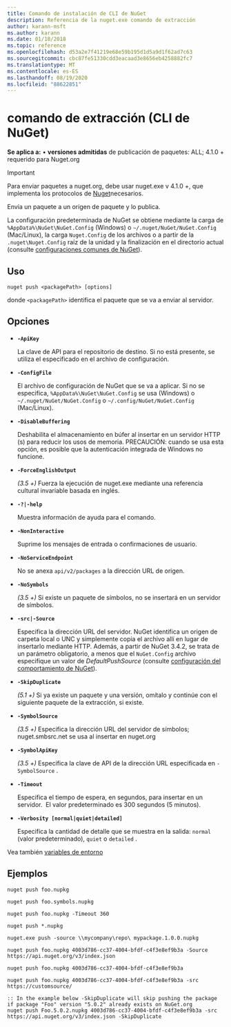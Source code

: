 ```yaml
---
title: Comando de instalación de CLI de NuGet
description: Referencia de la nuget.exe comando de extracción
author: karann-msft
ms.author: karann
ms.date: 01/18/2018
ms.topic: reference
ms.openlocfilehash: d53a2e7f41219e68e59b195d1d5a9d1f62ad7c63
ms.sourcegitcommit: cbc87fe51330cdd3eacaad3e8656eb4258882fc7
ms.translationtype: MT
ms.contentlocale: es-ES
ms.lasthandoff: 08/19/2020
ms.locfileid: "88622851"
---
```

# <a name="push-command-nuget-cli"></a>comando de extracción (CLI de NuGet)

**Se aplica a:** &bullet; **versiones admitidas** de publicación de paquetes: ALL; 4.1.0 + requerido para Nuget.org

> [!Important]
> Para enviar paquetes a nuget.org, debe usar nuget.exe v 4.1.0 +, que implementa los protocolos de [Nuget](../../api/nuget-protocols.md)necesarios.

Envía un paquete a un origen de paquete y lo publica.

La configuración predeterminada de NuGet se obtiene mediante la carga de `%AppData%\NuGet\NuGet.Config` (Windows) o `~/.nuget/NuGet/NuGet.Config` (Mac/Linux), la carga `Nuget.Config` de los archivos o a partir de la `.nuget\Nuget.Config` raíz de la unidad y la finalización en el directorio actual (consulte [configuraciones comunes de NuGet](../../consume-packages/configuring-nuget-behavior.md)).

## <a name="usage"></a>Uso

```cli
nuget push <packagePath> [options]
```

donde `<packagePath>` identifica el paquete que se va a enviar al servidor.

## <a name="options"></a>Opciones

- **`-ApiKey`**

  La clave de API para el repositorio de destino. Si no está presente, se utiliza el especificado en el archivo de configuración.

- **`-ConfigFile`**

  El archivo de configuración de NuGet que se va a aplicar. Si no se especifica, `%AppData%\NuGet\NuGet.Config` se usa (Windows) o `~/.nuget/NuGet/NuGet.Config` o `~/.config/NuGet/NuGet.Config` (Mac/Linux).

- **`-DisableBuffering`**

  Deshabilita el almacenamiento en búfer al insertar en un servidor HTTP (s) para reducir los usos de memoria. PRECAUCIÓN: cuando se usa esta opción, es posible que la autenticación integrada de Windows no funcione.

- **`-ForceEnglishOutput`**

  *(3.5 +)* Fuerza la ejecución de nuget.exe mediante una referencia cultural invariable basada en inglés.

- **`-?|-help`**

  Muestra información de ayuda para el comando.

- **`-NonInteractive`**

  Suprime los mensajes de entrada o confirmaciones de usuario.

- **`-NoServiceEndpoint`**

  No se anexa `api/v2/packages` a la dirección URL de origen.

- **`-NoSymbols`**

  *(3.5 +)* Si existe un paquete de símbolos, no se insertará en un servidor de símbolos.

- **`-src|-Source`**

  Especifica la dirección URL del servidor. NuGet identifica un origen de carpeta local o UNC y simplemente copia el archivo allí en lugar de insertarlo mediante HTTP.  Además, a partir de NuGet 3.4.2, se trata de un parámetro obligatorio, a menos que el `NuGet.Config` archivo especifique un valor de *DefaultPushSource* (consulte [configuración del comportamiento de NuGet](../../consume-packages/configuring-nuget-behavior.md)).

- **`-SkipDuplicate`**

  *(5.1 +)* Si ya existe un paquete y una versión, omítalo y continúe con el siguiente paquete de la extracción, si existe.

- **`-SymbolSource`**

  *(3.5 +)* Especifica la dirección URL del servidor de símbolos; nuget.smbsrc.net se usa al insertar en nuget.org

- **`-SymbolApiKey`**

  *(3.5 +)* Especifica la clave de API de la dirección URL especificada en `-SymbolSource` .

- **`-Timeout`**

  Especifica el tiempo de espera, en segundos, para insertar en un servidor.  El valor predeterminado es 300 segundos (5 minutos).

- **`-Verbosity [normal|quiet|detailed]`**

  Especifica la cantidad de detalle que se muestra en la salida: `normal` (valor predeterminado), `quiet` o `detailed` .


Vea también [variables de entorno](cli-ref-environment-variables.md)

## <a name="examples"></a>Ejemplos

```cli
nuget push foo.nupkg

nuget push foo.symbols.nupkg

nuget push foo.nupkg -Timeout 360

nuget push *.nupkg

nuget.exe push -source \\mycompany\repo\ mypackage.1.0.0.nupkg

nuget push foo.nupkg 4003d786-cc37-4004-bfdf-c4f3e8ef9b3a -Source https://api.nuget.org/v3/index.json

nuget push foo.nupkg 4003d786-cc37-4004-bfdf-c4f3e8ef9b3a

nuget push foo.nupkg 4003d786-cc37-4004-bfdf-c4f3e8ef9b3a -src https://customsource/

:: In the example below -SkipDuplicate will skip pushing the package if package "Foo" version "5.0.2" already exists on NuGet.org
nuget push Foo.5.0.2.nupkg 4003d786-cc37-4004-bfdf-c4f3e8ef9b3a -src https://api.nuget.org/v3/index.json -SkipDuplicate
```
